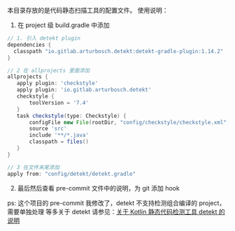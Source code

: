 本目录存放的是代码静态扫描工具的配置文件。
使用说明：

1. 在 project 级 build.gradle 中添加

 ```groovy
// 1. 引入 detekt plugin
dependencies {
   classpath "io.gitlab.arturbosch.detekt:detekt-gradle-plugin:1.14.2"
}

// 2 在 allprojects 里面添加
allprojects {
    apply plugin: 'checkstyle'
    apply plugin: 'io.gitlab.arturbosch.detekt'
    checkstyle {
        toolVersion = '7.4'
    }
    task checkstyle(type: Checkstyle) {
        configFile new File(rootDir, "config/checkstyle/checkstyle.xml")
        source 'src'
        include '**/*.java'
        classpath = files()
    }
}

// 3 在文件末尾添加 
apply from: "config/detekt/detekt.gradle"
```
2. 最后然后查看 pre-commit 文件中的说明，为 git 添加 hook

ps: 这个项目的 pre-commit 我修改了，detekt 不支持检测组合编译的 project， 需要单独处理
等多关于 detekt 请参见：[关于 Kotlin 静态代码检测工具 detekt 的说明](https://github.com/daishengda2018/AndroidCopywritingConverter/blob/master/%E5%85%B3%E4%BA%8E%20Kotlin%20%E9%9D%99%E6%80%81%E4%BB%A3%E7%A0%81%E6%A3%80%E6%B5%8B%E5%B7%A5%E5%85%B7%20detekt%20%E7%9A%84%E8%AF%B4%E6%98%8E.md)
